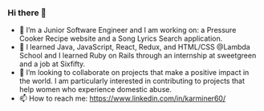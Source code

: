 ### Hi there 👋

- 🔭 I’m a Junior Software Engineer and I am working on: a Pressure Cooker Recipe website and a Song Lyrics Search application.
- 🌱 I learned Java, JavaScript, React, Redux, and HTML/CSS @Lambda School and I learned Ruby on Rails through an internship at sweetgreen and a job at Sixfifty.
- 👯 I’m looking to collaborate on projects that make a positive impact in the world. I am particularly interested in contributing to projects that help women who experience domestic abuse.
- 📫 How to reach me: https://www.linkedin.com/in/karminer60/ 

